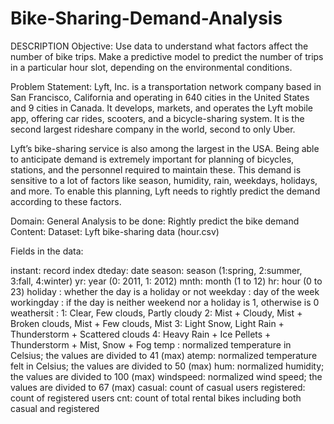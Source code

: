 # Bike-Sharing-Demand-Analysis

DESCRIPTION Objective: Use data to understand what factors affect the number of bike trips. Make a predictive model to predict the number of trips in a particular hour slot, depending on the environmental conditions.

Problem Statement: Lyft, Inc. is a transportation network company based in San Francisco, California and operating in 640 cities in the United States and 9 cities in Canada. It develops, markets, and operates the Lyft mobile app, offering car rides, scooters, and a bicycle-sharing system. It is the second largest rideshare company in the world, second to only Uber.

Lyft’s bike-sharing service is also among the largest in the USA. Being able to anticipate demand is extremely important for planning of bicycles, stations, and the personnel required to maintain these. This demand is sensitive to a lot of factors like season, humidity, rain, weekdays, holidays, and more. To enable this planning, Lyft needs to rightly predict the demand according to these factors.

Domain: General Analysis to be done: Rightly predict the bike demand Content: Dataset: Lyft bike-sharing data (hour.csv)

Fields in the data:

instant: record index
dteday: date
season: season (1:spring, 2:summer, 3:fall, 4:winter)
yr: year (0: 2011, 1: 2012)
mnth: month (1 to 12)
hr: hour (0 to 23)
holiday : whether the day is a holiday or not
weekday : day of the week
workingday : if the day is neither weekend nor a holiday is 1, otherwise is 0
weathersit :
1: Clear, Few clouds, Partly cloudy
2: Mist + Cloudy, Mist + Broken clouds, Mist + Few clouds, Mist
3: Light Snow, Light Rain + Thunderstorm + Scattered clouds
4: Heavy Rain + Ice Pellets + Thunderstorm + Mist, Snow + Fog
temp : normalized temperature in Celsius; the values are divided to 41 (max)
atemp: normalized temperature felt in Celsius; the values are divided to 50 (max)
hum: normalized humidity; the values are divided to 100 (max)
windspeed: normalized wind speed; the values are divided to 67 (max)
casual: count of casual users
registered: count of registered users
cnt: count of total rental bikes including both casual and registered
